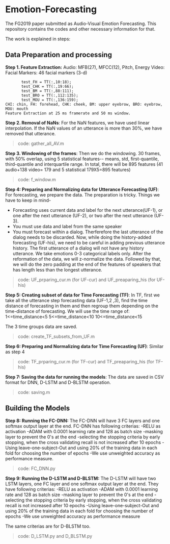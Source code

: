 # Emotion-Forecasting
The FG2019 paper submitted as Audio-Visual Emotion Forecasting. This repository contains the codes and other necessary information for that.


The work is explained in steps:

## Data Preparation and processing
**Step 1. Feature Extraction:**
Audio: MFB(27), MFCC(12), Pitch, Energy
Video: Facial Markers: 46 facial markers (3-d)
```test_CHI = TT(:, 1:9);
       test_FH = TT(:,10:18);
       test_CHK = TT(:,19:66);
       test_BM = TT(:,88:111);
       test_BRO = TT(:,112:135);
       test_MOU = TT(:,136:159);
CHI: chin, FH: forehead, CHK: cheek, BM: upper eyebrow, BRO: eyebrow, MOU: mouth
Feature Extraction at 25 ms framerate and 50 ms window.
```

**Step 2. Removal of NaNs**: For the NaN features, we have used linear interpolation. If the NaN values of an utterance is more than 30%, we have removed that utterance. 
> code: gather_all_AV.m

**Step 3. Windowing of the frames**: Then we do the windowing. 30 frames, with 50% overlap, using 5 statistical features-- means, std, first-quantile, third-quantile and interquartile range. In total, there will be 895 features (41 audio+138 video= 179 and 5 statistical 179X5=895 features)
> code: f_window.m 

**Step 4: Preparing and Normalizing data for Utterance Forecasting (UF)**: For forecasting, we prepare the data. The preparation is tricky. Things we have to keep in mind-
- Forecasting uses current data and label for the next utterance(UF-1), or one after the next utterance (UF-2), or two after the next utterance (UF-3).
- You must use data and label from the same speaker
- You must forecast within a dialog. Therferefore the last utterance of the dialog needs to be discarded.
Now, while doing the history-added forecasting (UF-his), we need to be careful in adding previous utterance history. The first utterance of a dialog will not have any history utterance. 
We take emotions 0-3 categorical labels only. After the reformation of the data, we will z-normalize the data. Followed by that, we will do the zero padding at the end of the features of speakers that has length less than the longest utterance.

> code: UF_prparing_cur.m (for UF-cur) and UF_preaparing_his (for UF-his)


**Step 5: Creating subset of data for Time Forecasting (TF)**: In TF, first we take all the utterance step forecasting data (UF-1,2 ,3), find the time distance of forecasting in them and then regroup them depending on the time-distance of forecasting. We will use the time range of:
1<=time_distance<5
5<=time_distance<10
10<=time_distance<15

The 3 time groups data are saved.
> code: create_TF_subsets_from_UF.m

**Step 6: Preparing and Normalizing data for Time Forecasting (UF)**: Similar as step 4
> code: TF_prparing_cur.m (for TF-cur) and TF_preaparing_his (for TF-his)

**Step 7: Saving the data for running the models**: The data are saved in CSV format for DNN, D-LSTM and D-BLSTM operation.
>code: saving.m


## Building the Models

**Step 8: Running the FC-DNN:** The FC-DNN will have 3 FC layers and one softmax output layer at the end. FC-DNN has 
following criterias:
-RELU as activation
-ADAM with 0.0001 learning rate and 128 as batch size
-masking layer to prevent the 0's at the end
-selecting the stopping criteria by early stopping, when the cross validating recall  is not increased after 10 epochs
-Using leave-one-subject-Out and using 20% of the training data in each fold for choosing the number of epochs
-We use unweighted accuracy as performance measure.

> code: FC_DNN.py

**Step 9: Running the D-LSTM and D-BLSTM:** The D-LSTM will have two LSTM layers, one FC layer and one softmax output layer at the end. They have following criterias:
-RELU as activation
-ADAM with 0.0001 learning rate and 128 as batch size
-masking layer to prevent the 0's at the end
-selecting the stopping criteria by early stopping, when the cross validating recall  is not increased after 10 epochs
-Using leave-one-subject-Out and using 20% of the training data in each fold for choosing the number of epochs
-We use unweighted accuracy as performance measure

The same criterias are for D-BLSTM too.

> code: D_LSTM.py and D_BLSTM.py



